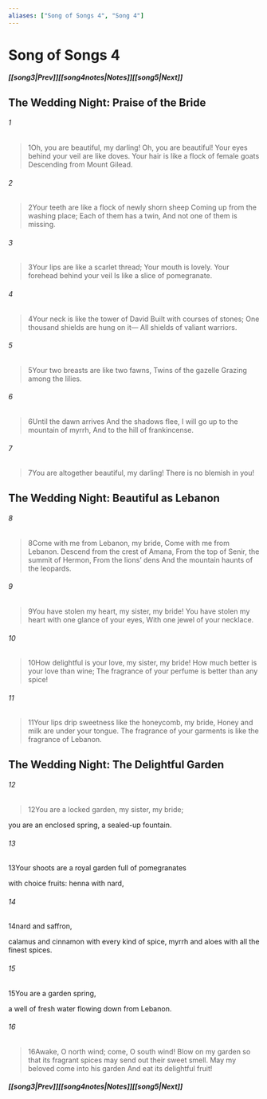 ```yaml
---
aliases: ["Song of Songs 4", "Song 4"]
---
```

# Song of Songs 4
##### <span class=arrow-left></span>[[song3|Prev]]<span class=navigation-separator></span>[[song4notes|Notes]]<span class=navigation-separator></span>[[song5|Next]]<span class=arrow-right></span>
## The Wedding Night: Praise of the Bride
###### 1
><span class=verse-first-poetry>1</span>Oh, you are beautiful, my darling!
>Oh, you are beautiful!
>Your eyes behind your veil are like doves.
>Your hair is like a flock of female goats
>Descending from Mount Gilead.
###### 2
><span class=verse-body-poetry>2</span>Your teeth are like a flock of newly shorn sheep
>Coming up from the washing place;
>Each of them has a twin,
>And not one of them is missing.
###### 3
><span class=verse-body-poetry>3</span>Your lips are like a scarlet thread;
>Your mouth is lovely.
>Your forehead behind your veil
>Is like a slice of pomegranate.
###### 4
><span class=verse-body-poetry>4</span>Your neck is like the tower of David
>Built with courses of stones;
>One thousand shields are hung on it—
>All shields of valiant warriors.
###### 5
><span class=verse-body-poetry>5</span>Your two breasts are like two fawns,
>Twins of the gazelle
>Grazing among the lilies.
###### 6
><span class=verse-body-poetry>6</span>Until the dawn arrives
>And the shadows flee,
>I will go up to the mountain of myrrh,
>And to the hill of frankincense.
<div class=paragraph-break></div>

###### 7
><span class=verse-first-poetry>7</span>You are altogether beautiful, my darling!
>There is no blemish in you!
## The Wedding Night: Beautiful as Lebanon
###### 8
><span class=verse-body-poetry>8</span>Come with me from Lebanon, my bride,
>Come with me from Lebanon.
>Descend from the crest of Amana,
>From the top of Senir, the summit of Hermon,
>From the lions’ dens
>And the mountain haunts of the leopards.
###### 9
><span class=verse-body-poetry>9</span>You have stolen my heart, my sister, my bride!
>You have stolen my heart with one glance of your eyes,
>With one jewel of your necklace.
###### 10
><span class=verse-body-poetry>10</span>How delightful is your love, my sister, my bride!
>How much better is your love than wine;
>The fragrance of your perfume is better than any spice!
###### 11
><span class=verse-body-poetry>11</span>Your lips drip sweetness like the honeycomb, my bride,
>Honey and milk are under your tongue.
>The fragrance of your garments is like the fragrance of Lebanon.
## The Wedding Night: The Delightful Garden
###### 12
><span class=verse-body-poetry>12</span>You are a locked garden, my sister, my bride;
<div class=paragraph-break></div>

you are an enclosed spring, a sealed-up fountain.
###### 13
<span class=verse-body>13</span>Your shoots are a royal garden full of pomegranates
<div class=paragraph-break></div>

with choice fruits:
henna with nard,
###### 14
<span class=verse-body>14</span>nard and saffron,
<div class=paragraph-break></div>

calamus and cinnamon with every kind of spice,
myrrh and aloes with all the finest spices.
###### 15
<span class=verse-body>15</span>You are a garden spring,
<div class=paragraph-break></div>

a well of fresh water flowing down from Lebanon.
<div class=paragraph-break></div>

###### 16
><span class=verse-first-poetry>16</span>Awake, O north wind; come, O south wind!
>Blow on my garden so that its fragrant spices may send out their sweet smell.
>May my beloved come into his garden
>And eat its delightful fruit!
##### <span class=arrow-left></span>[[song3|Prev]]<span class=navigation-separator></span>[[song4notes|Notes]]<span class=navigation-separator></span>[[song5|Next]]<span class=arrow-right></span>